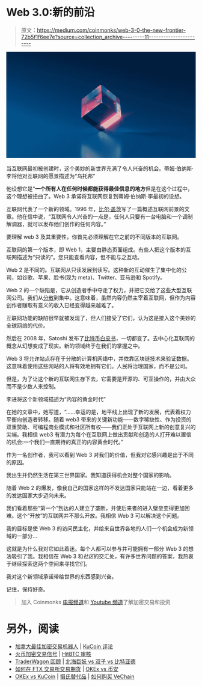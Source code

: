 # Web 3.0:新的前沿

> 原文：<https://medium.com/coinmonks/web-3-0-the-new-frontier-72b5f1f6ee7e?source=collection_archive---------11----------------------->

![](img/dde181b334a64a17f0ef9da116ca0ec0.png)

当互联网最初被创建时，这个美妙的新世界充满了令人兴奋的机会。蒂姆·伯纳斯·李将他对互联网的愿景描述为“乌托邦”

他设想它是“**一个所有人在任何时候都能获得最佳信息的地方**但是在这个过程中，这个理想被扭曲了。Web 3 承诺将互联网恢复到蒂姆·伯纳斯·李最初的设想。

互联网代表了一个新的领域。1996 年，[比尔·盖茨](/@HeathEvans/content-is-king-essay-by-bill-gates-1996-df74552f80d9)写了一篇概述互联网前景的文章。他在信中说，“互联网令人兴奋的一点是，任何人只要有一台电脑和一个调制解调器，就可以发布他们创作的任何内容。”

要理解 web 3 及其重要性，你首先必须理解在它之前的不同版本的互联网。

互联网的第一个版本，即 Web 1，主要由静态页面组成。有些人把这个版本的互联网描述为“只读的”。您只能查看内容，但不能与之互动。

Web 2 是不同的。互联网从只读发展到读写。这种新的互动催生了集中化的公司，如谷歌、苹果、脸书(现为 meta)、Twitter、亚马逊和 Spotify。

Web 2 的一个缺陷是，它从创造者手中夺走了权力，并把它交给了这些大型互联网公司。我们从[分散](https://www.thatomokau.com/eli5/what-is-decentralization)到集中。这意味着，虽然内容仍然主宰着互联网，但作为内容创作者赚取有意义的收入已经变得越来越难了。

互联网功能的缺陷很早就被发现了，但人们接受了它们，认为这是接入这个美妙的全球网络的代价。

然后在 2008 年，Satoshi 发布了[比特币白皮书](https://bitcoin.org/bitcoin.pdf)，一切都变了。去中心化互联网的概念从幻想变成了现实。新的领域终于在我们的掌握之中。

Web 3 将允许站点存在于分散的计算机网络中，并依靠区块链技术来验证数据。这意味着使用这些网站的人将有效地拥有它们。人民将治理国家，而不是公司。

但是，为了让这个新的互联网生存下去，它需要是开源的、可互操作的，并由大众而不是少数人来控制。

李进将这个新领域描述为“内容的黄金时代”

在她的文章中，她写道，“……幸运的是，地平线上出现了新的发展，代表着权力平衡向创造者转移。随着 web3 带来的关键新功能——数字稀缺性、作为投资的双重赞助、可编程商业模式和社区所有权——我们正处于互联网上新的创意复兴的尖端。我相信 web3 有潜力为每个在互联网上做出贡献和创造的人打开难以置信的机会:一个我们一直期待的真正的内容黄金时代。”

作为一名创作者，我可以看到 Web 3 对我们的价值，但我对它感兴趣是出于不同的原因。

我出生并仍然生活在第三世界国家。我知道获得机会对整个国家的影响。

随着 Web 2 的爆发，像我自己的国家这样的不发达国家只能站在一边，看着更多的发达国家大步迈向未来。

我们看着那些“第一个”到达的人建立了垄断，并使后来者的进入壁垒变得更加困难。这个“开放”的互联网并不那么开放。我相信 Web 3 可以解决这个问题。

我的目标是使 Web 3 的访问民主化，并给来自世界各地的人们一个机会成为新领域的一部分…

这就是为什么我对它如此着迷。每个人都可以参与并可能拥有一部分 Web 3 的想法吸引了我。我相信在 Web 3 和*社区*的交汇处，有许多世界问题的答案，我热衷于继续探索这两个空间来寻找它们。

我对这个新领域承诺带给世界的东西感到兴奋。

记住，保持好奇。

> 加入 Coinmonks [电报频道](https://t.me/coincodecap)和 [Youtube 频道](https://www.youtube.com/c/coinmonks/videos)了解加密交易和投资

# 另外，阅读

*   [加拿大最佳加密交易机器人](https://coincodecap.com/5-best-crypto-trading-bots-in-canada) | [KuCoin 评论](https://coincodecap.com/kucoin-review)
*   [火币加密交易信号](https://coincodecap.com/huobi-crypto-trading-signals) | [HitBTC 审核](/coinmonks/hitbtc-review-c5143c5d53c2)
*   [TraderWagon 回顾](https://coincodecap.com/traderwagon-review) | [北海巨妖 vs 双子 vs 比特亚德](https://coincodecap.com/kraken-vs-gemini-vs-bityard)
*   [如何在 FTX 交易所交易期货](https://coincodecap.com/ftx-futures-trading) | [OKEx vs 币安](https://coincodecap.com/okex-vs-binance)
*   [OKEx vs KuCoin](https://coincodecap.com/okex-kucoin) | [摄氏替代品](https://coincodecap.com/celsius-alternatives) | [如何购买 VeChain](https://coincodecap.com/buy-vechain)